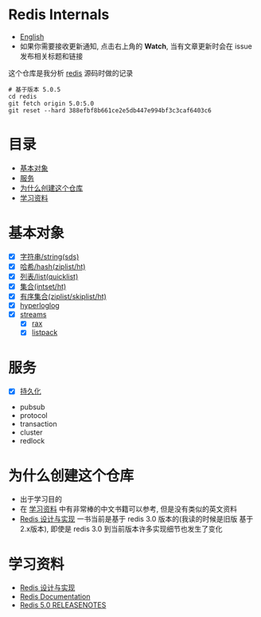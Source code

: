 # Redis Internals

* [English](https://github.com/zpoint/Redis-Internals/blob/5.0/README.md)
* 如果你需要接收更新通知, 点击右上角的 **Watch**, 当有文章更新时会在 issue 发布相关标题和链接

这个仓库是我分析 [redis](https://github.com/antirez/redis) 源码时做的记录

    # 基于版本 5.0.5
    cd redis
    git fetch origin 5.0:5.0
    git reset --hard 388efbf8b661ce2e5db447e994bf3c3caf6403c6

# 目录

* [基本对象](#基本对象)
* [服务](#服务)
* [为什么创建这个仓库](#为什么创建这个仓库)
* [学习资料](#学习资料)

# 基本对象
 - [x] [字符串/string(sds)](https://github.com/zpoint/Redis-Internals/blob/5.0/Object/sds/sds_cn.md)
 - [x] [哈希/hash(ziplist/ht)](https://github.com/zpoint/Redis-Internals/blob/5.0/Object/hash/hash_cn.md)
 - [x] [列表/list(quicklist)](https://github.com/zpoint/Redis-Internals/blob/5.0/Object/list/list_cn.md)
 - [x] [集合(intset/ht)](https://github.com/zpoint/Redis-Internals/blob/5.0/Object/set/set_cn.md)
 - [x] [有序集合(ziplist/skiplist/ht)](https://github.com/zpoint/Redis-Internals/blob/5.0/Object/zset/zset_cn.md)
 - [x] [hyperloglog](https://github.com/zpoint/Redis-Internals/blob/5.0/Object/hyperloglog/hyperloglog_cn.md)
 - [x] [streams](https://github.com/zpoint/Redis-Internals/blob/5.0/Object/streams/streams_cn.md)
 	- [x] [rax](https://github.com/zpoint/Redis-Internals/blob/5.0/Object/rax/rax_cn.md)
 	- [x] [listpack](https://github.com/zpoint/Redis-Internals/blob/5.0/Object/listpack/listpack_cn.md)

# 服务
- [x] [持久化](https://github.com/zpoint/Redis-Internals/blob/5.0/server/persistence/persistence.md)
- pubsub
- protocol
- transaction
- cluster
- redlock

# 为什么创建这个仓库

* 出于学习目的
* 在 [学习资料](#学习资料) 中有非常棒的中文书籍可以参考, 但是没有类似的英文资料
* [Redis 设计与实现](http://redisbook.com/) 一书当前是基于 redis 3.0 版本的(我读的时候是旧版 基于2.x版本), 即使是 redis 3.0 到当前版本许多实现细节也发生了变化

# 学习资料
* [Redis 设计与实现](http://redisbook.com/)
* [Redis Documentation](https://redis.io/documentation)
* [Redis 5.0 RELEASENOTES](https://raw.githubusercontent.com/antirez/redis/5.0/00-RELEASENOTES)
